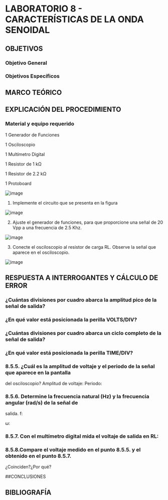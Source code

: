 # LABORATORIO 8 - CARACTERÍSTICAS DE LA ONDA SENOIDAL

## OBJETIVOS
### Objetivo General
### Objetivos Específicos
## MARCO TEÓRICO


## EXPLICACIÓN DEL PROCEDIMIENTO

### Material y equipo requerido

1 Generador de Funciones

1 Osciloscopio

1 Multímetro Digital

1 Resistor de 1 kΩ

1 Resistor de 2.2 kΩ

1 Protoboard

![image](https://user-images.githubusercontent.com/105606339/185451551-a237736a-1530-4398-9762-2609e283b3e8.png)

1. Implemente el circuito que se presenta en la figura 

![image](https://user-images.githubusercontent.com/105606339/185542969-84a44735-06f6-4e74-9d04-23490d22849a.png)

2. Ajuste el generador de funciones, para que proporcione una señal de 20 Vpp a
una frecuencia de 2.5 Khz.

![image](https://user-images.githubusercontent.com/105606339/185542832-2091fb73-43f7-4f46-a12b-be7724582114.png)

3. Conecte el osciloscopio al resistor de carga RL. Observe la señal que aparece en
el osciloscopio.

![image](https://user-images.githubusercontent.com/105606339/185670003-5ea512b8-1043-4675-9ff3-46a5c9816150.png)


## RESPUESTA A INTERROGANTES Y CÁLCULO DE ERROR 
### ¿Cuántas divisiones por cuadro abarca la amplitud pico de la señal de salida?


### ¿En qué valor está posicionada la perilla VOLTS/DIV?

### ¿Cuántas divisiones por cuadro abarca un ciclo completo de la señal de salida?

### ¿En qué valor está posicionada la perilla TIME/DIV?

### 8.5.5. ¿Cuál es la amplitud de voltaje y el periodo de la señal que aparece en la pantalla
del osciloscopio?
Amplitud de voltaje:
Periodo:

### 8.5.6. Determine la frecuencia natural (Hz) y la frecuencia angular (rad/s) de la señal de
salida.
f:

ω:

### 8.5.7. Con el multímetro digital mida el voltaje de salida en RL:

### 8.5.8.Compare el voltaje medido en el punto 8.5.5. y el obtenido en el punto 8.5.7.
¿Coinciden?¿Por qué?


##CONCLUSIONES


## BIBLIOGRAFÍA












